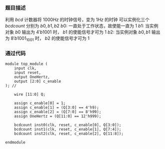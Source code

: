 ### 题目描述
利用 $bcd$ 计数器将 $1000Hz$ 的时钟信号，变为 $1Hz$ 的时钟
可以实例化三个 $bcdcount$ 分别为 $b0, b1, b2$
$b0$: 一直处于工作状态，故使能一直为 $1$
$b1$: 当实例对象 $b0$ 输出为 $4'b1001$ 时， $b1$ 的使能信号才可为 $1$
$b2$: 当实例对象 $b0, b1$ 输出为 $8'b1001_1001$ 时， $b2$ 的使能信号才可为 $1$

### 通过代码
```
module top_module (
    input clk,
    input reset,
    output OneHertz,
    output [2:0] c_enable
); //

    wire [11:0] Q;
    
    assign c_enable[0] = 1;
    assign c_enable[1] = (Q[3:0] == 4'h9);
    assign c_enable[2] = (Q[7:0] == 8'h99);
    assign OneHertz = (Q[11:0] == 12'h999);
    
    bcdcount inst0(clk, reset, c_enable[0], Q[3:0]);
    bcdcount inst1(clk, reset, c_enable[1], Q[7:4]);
    bcdcount inst2(clk, reset, c_enable[2], Q[11:8]);

endmodule
```

